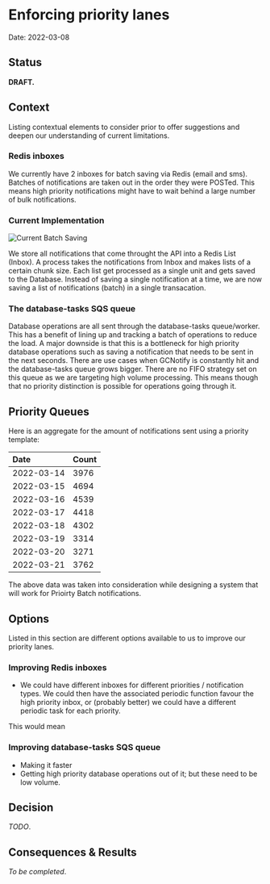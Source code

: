 # Enforcing priority lanes

Date: 2022-03-08

## Status

**DRAFT.**

## Context

Listing contextual elements to consider prior to offer suggestions and deepen our understanding of current limitations.

### Redis inboxes

We currently have 2 inboxes for batch saving via Redis (email and sms). Batches of notifications are taken out in the order they were POSTed. This means high priority notifications might have to wait behind a large number of bulk notifications.

### Current Implementation

![Current Batch Saving](https://user-images.githubusercontent.com/8869623/158684220-ba11102a-64ba-418b-8dd7-74f49c5f0cfa.png)

We store all notifications that come throught the API into a Redis List (Inbox). A process takes the notifications from Inbox and makes lists of a certain chunk size. Each list get processed as a single unit and gets saved to the Database. Instead of saving a single notification at a time, we are now saving a list of notifications (batch) in a single transacation.

### The database-tasks SQS queue

Database operations are all sent through the database-tasks queue/worker. This has a benefit of lining up and tracking a batch of operations to reduce the load. A major downside is that this is a bottleneck for high priority database operations such as saving a notification that needs to be sent in the next seconds. There are use cases when GCNotify is constantly hit and the database-tasks queue grows bigger. There are no FIFO strategy set on this queue as we are targeting high volume processing. This means though that no priority distinction is possible for operations going through it.

## Priority Queues
Here is an aggregate for the amount of notifications sent using a priority template:

| Date    | Count |
| :---        | :----   |
| 2022-03-14   | 3976     |
| 2022-03-15   | 4694      |
| 2022-03-16   | 4539     |
| 2022-03-17  | 4418     |
| 2022-03-18   | 4302     |
| 2022-03-19  | 3314     |
| 2022-03-20  | 3271     |
| 2022-03-21  | 3762     |

The above data was taken into consideration while designing a system that will work for Prioirty Batch notifications.

## Options

Listed in this section are different options available to us to improve our priority lanes.

### Improving Redis inboxes

* We could have different inboxes for different priorities / notification types. We could then have the associated periodic function favour the high priority inbox, or (probably better) we could have a different periodic task for each priority.

This would mean

### Improving database-tasks SQS queue

* Making it faster
* Getting high priority database operations out of it; but these need to be low volume.

## Decision

_TODO_.

## Consequences & Results

_To be completed_.
